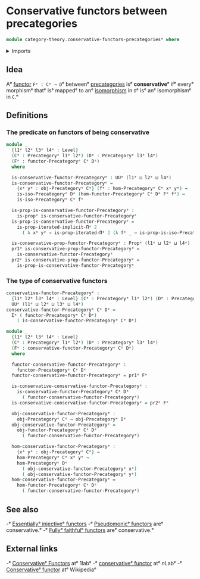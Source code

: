 # Conservative functors between precategories

```agda
module category-theory.conservative-functors-precategoriesᵉ where
```

<details><summary>Imports</summary>

```agda
open import category-theory.functors-precategoriesᵉ
open import category-theory.isomorphisms-in-precategoriesᵉ
open import category-theory.precategoriesᵉ

open import foundation.dependent-pair-typesᵉ
open import foundation.iterated-dependent-product-typesᵉ
open import foundation.propositionsᵉ
open import foundation.universe-levelsᵉ
```

</details>

## Idea

Aᵉ [functor](category-theory.functors-precategories.mdᵉ) `Fᵉ : Cᵉ → D`ᵉ betweenᵉ
[precategories](category-theory.precategories.mdᵉ) isᵉ **conservative**ᵉ ifᵉ everyᵉ
morphismᵉ thatᵉ isᵉ mappedᵉ to anᵉ
[isomorphism](category-theory.isomorphisms-in-precategories.mdᵉ) in `D`ᵉ isᵉ anᵉ
isomorphismᵉ in `C`.ᵉ

## Definitions

### The predicate on functors of being conservative

```agda
module _
  {l1ᵉ l2ᵉ l3ᵉ l4ᵉ : Level}
  (Cᵉ : Precategoryᵉ l1ᵉ l2ᵉ) (Dᵉ : Precategoryᵉ l3ᵉ l4ᵉ)
  (Fᵉ : functor-Precategoryᵉ Cᵉ Dᵉ)
  where

  is-conservative-functor-Precategoryᵉ : UUᵉ (l1ᵉ ⊔ l2ᵉ ⊔ l4ᵉ)
  is-conservative-functor-Precategoryᵉ =
    {xᵉ yᵉ : obj-Precategoryᵉ Cᵉ} (fᵉ : hom-Precategoryᵉ Cᵉ xᵉ yᵉ) →
    is-iso-Precategoryᵉ Dᵉ (hom-functor-Precategoryᵉ Cᵉ Dᵉ Fᵉ fᵉ) →
    is-iso-Precategoryᵉ Cᵉ fᵉ

  is-prop-is-conservative-functor-Precategoryᵉ :
    is-propᵉ is-conservative-functor-Precategoryᵉ
  is-prop-is-conservative-functor-Precategoryᵉ =
    is-prop-iterated-implicit-Πᵉ 2
      ( λ xᵉ yᵉ → is-prop-iterated-Πᵉ 2 (λ fᵉ _ → is-prop-is-iso-Precategoryᵉ Cᵉ fᵉ))

  is-conservative-prop-functor-Precategoryᵉ : Propᵉ (l1ᵉ ⊔ l2ᵉ ⊔ l4ᵉ)
  pr1ᵉ is-conservative-prop-functor-Precategoryᵉ =
    is-conservative-functor-Precategoryᵉ
  pr2ᵉ is-conservative-prop-functor-Precategoryᵉ =
    is-prop-is-conservative-functor-Precategoryᵉ
```

### The type of conservative functors

```agda
conservative-functor-Precategoryᵉ :
  {l1ᵉ l2ᵉ l3ᵉ l4ᵉ : Level} (Cᵉ : Precategoryᵉ l1ᵉ l2ᵉ) (Dᵉ : Precategoryᵉ l3ᵉ l4ᵉ) →
  UUᵉ (l1ᵉ ⊔ l2ᵉ ⊔ l3ᵉ ⊔ l4ᵉ)
conservative-functor-Precategoryᵉ Cᵉ Dᵉ =
  Σᵉ ( functor-Precategoryᵉ Cᵉ Dᵉ)
    ( is-conservative-functor-Precategoryᵉ Cᵉ Dᵉ)

module _
  {l1ᵉ l2ᵉ l3ᵉ l4ᵉ : Level}
  (Cᵉ : Precategoryᵉ l1ᵉ l2ᵉ) (Dᵉ : Precategoryᵉ l3ᵉ l4ᵉ)
  (Fᵉ : conservative-functor-Precategoryᵉ Cᵉ Dᵉ)
  where

  functor-conservative-functor-Precategoryᵉ :
    functor-Precategoryᵉ Cᵉ Dᵉ
  functor-conservative-functor-Precategoryᵉ = pr1ᵉ Fᵉ

  is-conservative-conservative-functor-Precategoryᵉ :
    is-conservative-functor-Precategoryᵉ Cᵉ Dᵉ
      ( functor-conservative-functor-Precategoryᵉ)
  is-conservative-conservative-functor-Precategoryᵉ = pr2ᵉ Fᵉ

  obj-conservative-functor-Precategoryᵉ :
    obj-Precategoryᵉ Cᵉ → obj-Precategoryᵉ Dᵉ
  obj-conservative-functor-Precategoryᵉ =
    obj-functor-Precategoryᵉ Cᵉ Dᵉ
      ( functor-conservative-functor-Precategoryᵉ)

  hom-conservative-functor-Precategoryᵉ :
    {xᵉ yᵉ : obj-Precategoryᵉ Cᵉ} →
    hom-Precategoryᵉ Cᵉ xᵉ yᵉ →
    hom-Precategoryᵉ Dᵉ
      ( obj-conservative-functor-Precategoryᵉ xᵉ)
      ( obj-conservative-functor-Precategoryᵉ yᵉ)
  hom-conservative-functor-Precategoryᵉ =
    hom-functor-Precategoryᵉ Cᵉ Dᵉ
      ( functor-conservative-functor-Precategoryᵉ)
```

## See also

-ᵉ [Essentiallyᵉ injectiveᵉ functors](category-theory.essentially-injective-functors-precategories.mdᵉ)
-ᵉ [Pseudomonicᵉ functors](category-theory.pseudomonic-functors-precategories.mdᵉ)
  areᵉ conservative.ᵉ
-ᵉ [Fullyᵉ faithfulᵉ functors](category-theory.fully-faithful-functors-precategories.mdᵉ)
  areᵉ conservative.ᵉ

## External links

-ᵉ [Conservativeᵉ Functors](https://1lab.dev/Cat.Functor.Conservative.htmlᵉ) atᵉ
  1labᵉ
-ᵉ [conservativeᵉ functor](https://ncatlab.org/nlab/show/conservative+functorᵉ) atᵉ
  $n$Labᵉ
-ᵉ [Conservativeᵉ functor](https://en.wikipedia.org/wiki/Conservative_functorᵉ) atᵉ
  Wikipediaᵉ